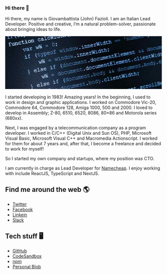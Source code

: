 ### Hi there 👋


Hi there, my name is Giovambattista (John) Fazioli. I am an Italian Lead Developer. Positive and creative, I’m a natural problem-solver, passionate about bringing ideas to life.

<img src="https://raw.githubusercontent.com/gfazioli/gfazioli/master/code.jpg"/>

I started developing in 1983! Amazing years! In the beginning,  I used to work in design and graphic applications. I worked on Commodore Vic-20, Commodore 64, Commodore 128, Amiga 1000, 500 and 2000. I loved to develop in Assembly; Z-80, 6510, 6520, 8086, 80×86 and Motorola series (680xx).

Next, I was engaged by a telecommunication company as a program developer. I worked in C/C++ (Digital Unix and Sun OS), PHP, Microsoft Visual Basic, Microsoft Visual C++ and Macromedia Actionscript. I worked for them for about 7 years and, after that, I become a freelance and decided to work for myself!

So I started my own company and startups, where my position was CTO.

I am currently in charge as Lead Developer for [Namecheap](https://namecheap.com). I enjoy working with include ReactJS, TypeScript and NextJS.

## Find me around the web 🌎

- [Twitter](https://twitter.com/gfazioli)
- [Facebook](https://www.facebook.com/undolog)
- [Linkein](https://it.linkedin.com/in/giovambattistafazioli)
- [Slack](https://undolog.slack.com)

## Tech stuff 🖥

- [GitHub](https://github.com/gfazioli)
- [CodeSandbox](https://codesandbox.io/u/gfazioli)
- [npm](https://www.npmjs.com/~gfazioli)
- [Personal Blob](https://undolog.com)



<!--
**gfazioli/gfazioli** is a ✨ _special_ ✨ repository because its `README.md` (this file) appears on your GitHub profile.

Here are some ideas to get you started:

- 🔭 I’m currently working on ...
- 🌱 I’m currently learning ...
- 👯 I’m looking to collaborate on ...
- 🤔 I’m looking for help with ...
- 💬 Ask me about ...
- 📫 How to reach me: ...
- 😄 Pronouns: ...
- ⚡ Fun fact: ...
-->

